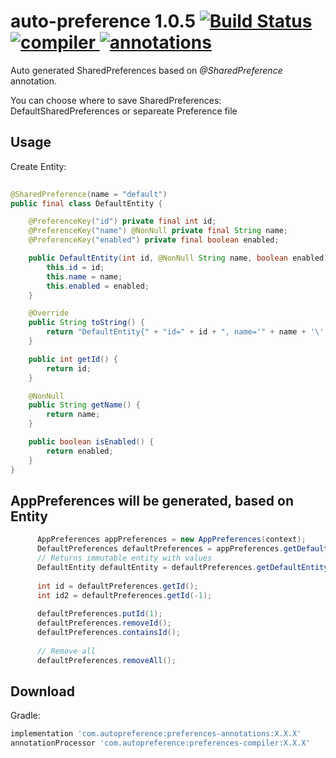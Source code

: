 # auto-preference 1.0.5 [![Build Status](https://travis-ci.org/Starksoft/auto-preference.svg?branch=master)](https://travis-ci.org/Starksoft/auto-preference) [![compiler](https://api.bintray.com/packages/edwardstark/AutoPreference/preferences-compiler/images/download.svg "compiler") ](https://bintray.com/edwardstark/AutoPreference/preferences-compiler/_latestVersion) [![annotations](https://api.bintray.com/packages/edwardstark/AutoPreference/preferences-annotations/images/download.svg "annotations")](https://bintray.com/edwardstark/AutoPreference/preferences-annotations/_latestVersion)

Auto generated SharedPreferences based on *@SharedPreference* annotation.

You can choose where to save SharedPreferences: DefaultSharedPreferences or separeate Preference file

Usage
--------
Create Entity:

```java
      
@SharedPreference(name = "default")
public final class DefaultEntity {

	@PreferenceKey("id") private final int id;
	@PreferenceKey("name") @NonNull private final String name;
	@PreferenceKey("enabled") private final boolean enabled;

	public DefaultEntity(int id, @NonNull String name, boolean enabled) {
		this.id = id;
		this.name = name;
		this.enabled = enabled;
	}

	@Override
	public String toString() {
		return "DefaultEntity{" + "id=" + id + ", name='" + name + '\'' + ", enabled=" + enabled + '}';
	}

	public int getId() {
		return id;
	}

	@NonNull
	public String getName() {
		return name;
	}

	public boolean isEnabled() {
		return enabled;
	}
}
```

AppPreferences will be generated, based on Entity
--------

```java
      AppPreferences appPreferences = new AppPreferences(context);
      DefaultPreferences defaultPreferences = appPreferences.getDefaultPreferences();
      // Returns immutable entity with values
      DefaultEntity defaultEntity = defaultPreferences.getDefaultEntity();
      
      int id = defaultPreferences.getId();
      int id2 = defaultPreferences.getId(-1);
      
      defaultPreferences.putId(1);
      defaultPreferences.removeId();
      defaultPreferences.containsId();
      
      // Remove all
      defaultPreferences.removeAll();
```

Download
--------
Gradle:
```groovy
implementation 'com.autopreference:preferences-annotations:X.X.X'
annotationProcessor 'com.autopreference:preferences-compiler:X.X.X'
```
